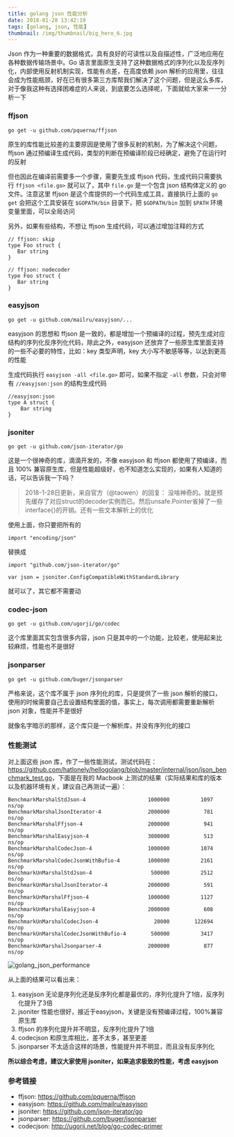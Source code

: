 ```yaml
---
title: golang json 性能分析
date: 2018-01-28 13:42:19
tags: [golang, json, 性能]
thumbnail: /img/thumbnail/big_hero_6.jpg
---
```


Json 作为一种重要的数据格式，具有良好的可读性以及自描述性，广泛地应用在各种数据传输场景中。Go 语言里面原生支持了这种数据格式的序列化以及反序列化，内部使用反射机制实现，性能有点差，在高度依赖 json 解析的应用里，往往会成为性能瓶颈，好在已有很多第三方库帮我们解决了这个问题，但是这么多库，对于像我这种有选择困难症的人来说，到底要怎么选择呢，下面就给大家来一一分析一下

### ffjson

```
go get -u github.com/pquerna/ffjson
```

原生的库性能比较差的主要原因是使用了很多反射的机制，为了解决这个问题，ffjson 通过预编译生成代码，类型的判断在预编译阶段已经确定，避免了在运行时的反射

但也因此在编译前需要多一个步骤，需要先生成 ffjson 代码，生成代码只需要执行 `ffjson <file.go>` 就可以了，其中 `file.go` 是一个包含 json 结构体定义的 go 文件。注意这里 ffjson 是这个库提供的一个代码生成工具，直接执行上面的 `go get` 会把这个工具安装在 `$GOPATH/bin` 目录下，把 `$GOPATH/bin` 加到 `$PATH` 环境变量里面，可以全局访问

另外，如果有些结构，不想让 ffjson 生成代码，可以通过增加注释的方式

```golang
// ffjson: skip
type Foo struct {
   Bar string
}

// ffjson: nodecoder
type Foo struct {
   Bar string
}
```

### easyjson

```
go get -u github.com/mailru/easyjson/...
```

easyjson 的思想和 ffjson 是一致的，都是增加一个预编译的过程，预先生成对应结构的序列化反序列化代码，除此之外，easyjson 还放弃了一些原生库里面支持的一些不必要的特性，比如：key 类型声明，key 大小写不敏感等等，以达到更高的性能

生成代码执行 `easyjson -all <file.go>` 即可，如果不指定 `-all` 参数，只会对带有 `//easyjson:json` 的结构生成代码

``` golang
//easyjson:json
type A struct {
    Bar string
}
```

### jsoniter

```
go get -u github.com/json-iterator/go
```

这是一个很神奇的库，滴滴开发的，不像 easyjson 和 ffjson 都使用了预编译，而且 100% 兼容原生库，但是性能超级好，也不知道怎么实现的，如果有人知道的话，可以告诉我一下吗？

> 2018-1-28日更新，来自官方（@taowen）的回复：
> 没啥神奇的。就是预先缓存了对应struct的decoder实例而已。然后unsafe.Pointer省掉了一些interface{}的开销。还有一些文本解析上的优化

使用上面，你只要把所有的 

```
import "encoding/json"
```

替换成

```
import "github.com/json-iterator/go"

var json = jsoniter.ConfigCompatibleWithStandardLibrary
```

就可以了，其它都不需要动

### codec-json

```
go get -u github.com/ugorji/go/codec
```

这个库里面其实包含很多内容，json 只是其中的一个功能，比较老，使用起来比较麻烦，性能也不是很好

### jsonparser

```
go get -u github.com/buger/jsonparser
```

严格来说，这个库不属于 json 序列化的库，只是提供了一些 json 解析的接口，使用的时候需要自己去设置结构里面的值，事实上，每次调用都需要重新解析 json 对象，性能并不是很好

就像名字暗示的那样，这个库只是一个解析库，并没有序列化的接口

### 性能测试

对上面这些 json 库，作了一些性能测试，测试代码在：<https://github.com/hatlonely/hellogolang/blob/master/internal/json/json_benchmark_test.go>，下面是在我的 Macbook 上测试的结果（实际结果和库的版本以及机器环境有关，建议自己再测试一遍）：

```
BenchmarkMarshalStdJson-4                    1000000          1097 ns/op
BenchmarkMarshalJsonIterator-4               2000000           781 ns/op
BenchmarkMarshalFfjson-4                     2000000           941 ns/op
BenchmarkMarshalEasyjson-4                   3000000           513 ns/op
BenchmarkMarshalCodecJson-4                  1000000          1074 ns/op
BenchmarkMarshalCodecJsonWithBufio-4         1000000          2161 ns/op
BenchmarkUnMarshalStdJson-4                   500000          2512 ns/op
BenchmarkUnMarshalJsonIterator-4             2000000           591 ns/op
BenchmarkUnMarshalFfjson-4                   1000000          1127 ns/op
BenchmarkUnMarshalEasyjson-4                 2000000           608 ns/op
BenchmarkUnMarshalCodecJson-4                  20000        122694 ns/op
BenchmarkUnMarshalCodecJsonWithBufio-4        500000          3417 ns/op
BenchmarkUnMarshalJsonparser-4               2000000           877 ns/op
```

![golang_json_performance](/img/stats/golang_json_performance.png)

从上面的结果可以看出来：

1. easyjson 无论是序列化还是反序列化都是最优的，序列化提升了1倍，反序列化提升了3倍
2. jsoniter 性能也很好，接近于easyjson，关键是没有预编译过程，100%兼容原生库
3. ffjson 的序列化提升并不明显，反序列化提升了1倍
4. codecjson 和原生库相比，差不太多，甚至更差
5. jsonparser 不太适合这样的场景，性能提升并不明显，而且没有反序列化

**所以综合考虑，建议大家使用 jsoniter，如果追求极致的性能，考虑 easyjson**

### 参考链接

- ffjson: <https://github.com/pquerna/ffjson>
- easyjson: <https://github.com/mailru/easyjson>
- jsoniter: <https://github.com/json-iterator/go>
- jsonparser: <https://github.com/buger/jsonparser>
- codecjson: <http://ugorji.net/blog/go-codec-primer>
